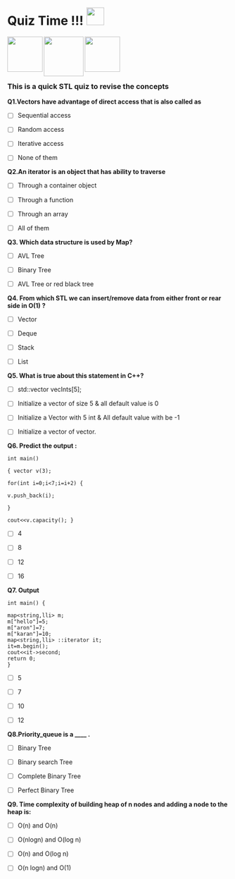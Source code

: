 # Quiz Time !!!  <img width="40" height="40" src="https://img.icons8.com/ios-filled/100/000000/test.png">

<img width="80" height="80" align="left" src="https://img.icons8.com/color/144/000000/c-plus-plus-logo.png">
<img width="90" height="90" align="left" src="https://img.icons8.com/clouds/100/000000/for-experienced.png">
<img width="80" height="80" src="https://img.icons8.com/cute-clipart/256/000000/idea.png">

<br>

### This is a quick STL quiz to revise the concepts 
<b>Q1.Vectors have advantage of direct access that is also called as</b>

- [ ] Sequential access

- [ ] Random access

- [ ] Iterative access

- [ ] None of them

<b>Q2.An iterator is an object that has ability to traverse</b>

- [ ] Through a container object
- [ ] Through a function

- [ ] Through an array

- [ ] All of them

<b>Q3. Which data structure is used by Map?</b>

- [ ] AVL Tree

- [ ] Binary Tree

- [ ] AVL Tree or red black tree

<b>Q4. From which STL we can insert/remove data from either front or rear side in O(1) ?</b>

- [ ] Vector

- [ ] Deque

- [ ] Stack

- [ ] List

<b>Q5. What is true about this statement in C++?</b>

- [ ] std::vector vecInts[5];

- [ ] Initialize a vector of size 5 & all default value is 0

- [ ] Initialize a Vector with 5 int & All default value with be -1

- [ ] Initialize a vector of vector.

<b>Q6. Predict the output :</b>
```
int main()

{ vector v(3);

for(int i=0;i<7;i=i+2) {

v.push_back(i);

}

cout<<v.capacity(); }
```
- [ ] 4

- [ ] 8

- [ ] 12

- [ ] 16

<b>Q7. Output</b>
```
int main() {

map<string,lli> m;
m["hello"]=5;
m["aron"]=7;
m["karan"]=10;
map<string,lli> ::iterator it;
it=m.begin();
cout<<it->second;
return 0;
}
```
- [ ] 5

- [ ] 7

- [ ] 10

- [ ] 12


<b>Q8.Priority_queue is a ____ .</b>

- [ ] Binary Tree

- [ ] Binary search Tree

- [ ] Complete Binary Tree

- [ ] Perfect Binary Tree

<b>Q9. Time complexity of building heap of n nodes and adding a node to the heap is:</b>

- [ ] O(n) and O(n)

- [ ] O(nlogn) and O(log n)

- [ ] O(n) and O(log n)

- [ ] O(n logn) and O(1)
